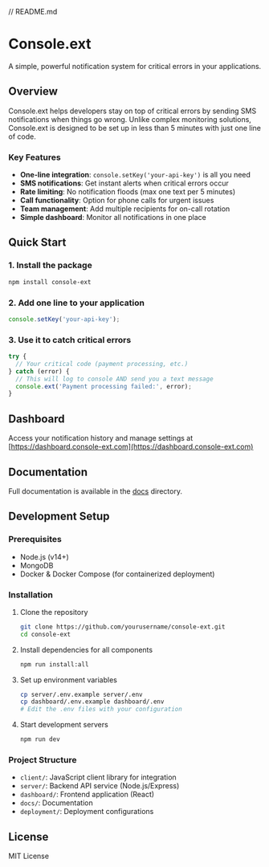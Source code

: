// README.md
# Console.ext

A simple, powerful notification system for critical errors in your applications.

## Overview

Console.ext helps developers stay on top of critical errors by sending SMS notifications when things go wrong. Unlike complex monitoring solutions, Console.ext is designed to be set up in less than 5 minutes with just one line of code.

### Key Features

- **One-line integration**: `console.setKey('your-api-key')` is all you need
- **SMS notifications**: Get instant alerts when critical errors occur
- **Rate limiting**: No notification floods (max one text per 5 minutes)
- **Call functionality**: Option for phone calls for urgent issues
- **Team management**: Add multiple recipients for on-call rotation
- **Simple dashboard**: Monitor all notifications in one place

## Quick Start

### 1. Install the package

```bash
npm install console-ext
```

### 2. Add one line to your application

```javascript
console.setKey('your-api-key');
```

### 3. Use it to catch critical errors

```javascript
try {
  // Your critical code (payment processing, etc.)
} catch (error) {
  // This will log to console AND send you a text message
  console.ext('Payment processing failed:', error);
}
```

## Dashboard

Access your notification history and manage settings at [https://dashboard.console-ext.com](https://dashboard.console-ext.com)

## Documentation

Full documentation is available in the [docs](./docs) directory.

## Development Setup

### Prerequisites

- Node.js (v14+)
- MongoDB
- Docker & Docker Compose (for containerized deployment)

### Installation

1. Clone the repository
   ```bash
   git clone https://github.com/yourusername/console-ext.git
   cd console-ext
   ```

2. Install dependencies for all components
   ```bash
   npm run install:all
   ```

3. Set up environment variables
   ```bash
   cp server/.env.example server/.env
   cp dashboard/.env.example dashboard/.env
   # Edit the .env files with your configuration
   ```

4. Start development servers
   ```bash
   npm run dev
   ```

### Project Structure

- `client/`: JavaScript client library for integration
- `server/`: Backend API service (Node.js/Express)
- `dashboard/`: Frontend application (React)
- `docs/`: Documentation
- `deployment/`: Deployment configurations

## License

MIT License